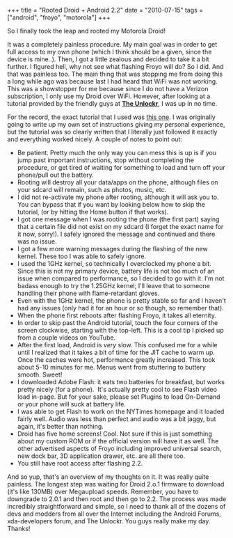 +++
title = "Rooted Droid + Android 2.2"
date = "2010-07-15"
tags = ["android", "froyo", "motorola"]
+++

So I finally took the leap and rooted my Motorola Droid!

It was a completely painless procedure. My main goal was in order to get full
access to my own phone (which I think should be a given, since the device is
mine..). Then, I got a little zealous and decided to take it a bit further. I
figured hell, why not see what flashing Froyo will do? So I did. And that was
painless too. The main thing that was stopping me from doing this a long while
ago was because last I had heard that WiFi was not working. This was a
showstopper for me because since I do not have a Verizon subscription, I only
use my Droid over WiFi. However, after looking at a tutorial provided by the
friendly guys at **[The Unlockr][1]**, I was up in no time.

For the record, the exact tutorial that I used was [this one][2]. I was
originally going to write up my own set of instructions giving my personal
experience, but the tutorial was so clearly written that I literally just
followed it exactly and everything worked nicely. A couple of notes to point
out:

  * Be patient. Pretty much the only way you can mess this is up is if you jump
    past important instructions, stop without completing the procedure, or get
    tired of waiting for something to load and turn off your phone/pull out the
    battery.
  * Rooting will destroy all your data/apps on the phone, although files on your
    sdcard will remain, such as photos, music, etc.
  * I did not re-activate my phone after rooting, although it will ask you to.
    You can bypass that if you want by looking below how to skip the tutorial,
    (or by hitting the Home button if that works).
  * I got one message when I was rooting the phone (the first part) saying that
    a certain file did not exist on my sdcard (I forget the exact name for it
    now, sorry!). I safely ignored the message and continued and there was no
    issue.
  * I got a few more warning messages during the flashing of the new kernel.
    These too I was able to safely ignore.
  * I used the 1GHz kernel, so technically I overclocked my phone a bit. Since
    this is not my primary device, battery life is not too much of an issue when
    compared to performance, so I decided to go with it. I'm not badass
    enough to try the 1.25GHz kernel; I'll leave that to someone handling
    their phone with flame-retardant gloves.
  * Even with the 1GHz kernel, the phone is pretty stable so far and I
    haven't had any issues (only had it for an hour or so though, so
    remember that).
  * When the phone first reboots after flashing Froyo, it takes all eternity.
  * In order to skip past the Android tutorial, touch the four corners of the
    screen clockwise, starting with the top-left. This is a cool tip I picked up
    from a couple videos on YouTube.
  * After the first load, Android is _very_ slow. This confused me for a while
    until I realized that it takes a bit of time for the JIT cache to warm up.
    Once the caches were hot, performance greatly increased. This took about
    5-10 minutes for me. Menus went from stuttering to buttery smooth. Sweet!
  * I downloaded Adobe Flash: it eats two batteries for breakfast, but works
    pretty nicely (for a phone).  It's actually pretty cool to see Flash
    video load in-page. But for your sake, please set Plugins to load On-Demand
    or your phone will suck at battery life.
  * I was able to get Flash to work on the NYTimes homepage and it loaded fairly
    well. Audio was less than perfect and audio was a bit jaggy, but again,
    it's better than nothing.
  * Droid has five home screens! Cool. Not sure if this is just something about
    my custom ROM or if the official version will have it as well. The other
    advertised aspects of Froyo including improved universal search, new dock
    bar, 3D application drawer, etc. are all there too.
  * You still have root access after flashing 2.2.

And so yup, that's an overview of my thoughts on it. It was really quite
painless. The longest step was waiting for Droid 2.o.1 firmware to download
(it's like 130MB) over Megaupload speeds. Remember, you have to downgrade
to 2.0.1 and then root and then go to 2.2. The process was made incredibly
straightforward and simple, so I need to thank all of the dozens of devs and
modders from all over the Internet including the Android Forums, xda-developers
forum, and The Unlockr. You guys really make my day. Thanks!

 [1]: http://theunlockr.com
 [2]: http://theunlockr.com/2010/06/06/how-to-get-android-2-2-froyo-on-your-motorola-droid-right-now/
